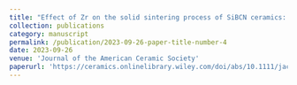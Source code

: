 ```yaml
---
title: "Effect of Zr on the solid sintering process of SiBCN ceramics: Diffusion couple method experiment and DFT calculation"
collection: publications
category: manuscript
permalink: /publication/2023-09-26-paper-title-number-4
date: 2023-09-26
venue: 'Journal of the American Ceramic Society'
paperurl: 'https://ceramics.onlinelibrary.wiley.com/doi/abs/10.1111/jace.19475'
---
```


